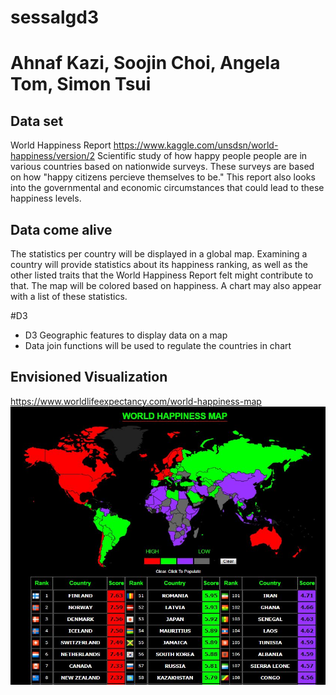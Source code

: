 # sessalgd3

# Ahnaf Kazi, Soojin Choi, Angela Tom, Simon Tsui

## Data set
World Happiness Report
https://www.kaggle.com/unsdsn/world-happiness/version/2
Scientific study of how happy people people are in various countries based on nationwide surveys. These surveys are based on how "happy citizens percieve themselves to be." This report also looks into the governmental and economic circumstances that could lead to these happiness levels.

## Data come alive
The statistics per country will be displayed in a global map. Examining a country will provide statistics about its happiness ranking, as well as the other listed traits that the World Happiness Report felt might contribute to that. The map will be colored based on happiness. A chart may also appear with a list of these statistics.

#D3
- D3 Geographic features to display data on a map
- Data join functions will be used to regulate the countries in chart

## Envisioned Visualization
https://www.worldlifeexpectancy.com/world-happiness-map
![map](https://github.com/AhnafK/sessalgd3/blob/master/mockup.JPG?raw=true)
